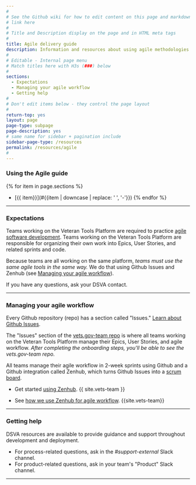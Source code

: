 ```yaml
---
#
# See the Github wiki for how to edit content on this page and markdown styles you can use:
# link here
#
# Title and Description display on the page and in HTML meta tags
#
title: Agile delivery guide
description: Information and resources about using agile methodologies as you work on the Veteran Tools Platform.
#
# Editable - Internal page menu
# Match titles here with H3s (###) below
#
sections:
  - Expectations
  - Managing your agile workflow
  - Getting help
#
# Don't edit items below - they control the page layout
#
return-top: yes
layout: page
page-type: subpage
page-description: yes
# same name for sidebar + pagination include
sidebar-page-type: /resources
permalink: /resources/agile
#
---
```


### Using the Agile guide

{% for item in page.sections %}
* [{{ item}}](#{{item | downcase | replace: ' ', '-'}})
{% endfor %}

<hr>

### Expectations

Teams working on the Veteran Tools Platform are required to practice <a href="https://en.wikipedia.org/wiki/Agile_software_development" target="_blank">agile software development</a>. Teams working on the Veteran Tools Platform are responsible for organizing their own work into Epics, User Stories, and related sprints and code.

Because teams are all working on the same platform, *teams must use the same agile tools in the same way.* We do that using Github Issues and Zenhub (see [Managing your agile workflow](#managing-your-agile-workflow)).

If you have any questions, ask your DSVA contact.

<hr>


### Managing your agile workflow

Every Github repository (repo) has a section called "Issues." <a href="https://guides.github.com/features/issues/" target="_blank">Learn about Github Issues</a>.

The "Issues" section of the <a href="https://github.com/department-of-veterans-affairs/vets.gov-team" target="_blank">vets.gov-team repo</a> is where all teams working on the Veteran Tools Platform manage their Epics, User Stories, and agile workflow. *After completing the onboarding steps, you'll be able to see the vets.gov-team repo.*

All teams manage their agile workflow in 2-week sprints using Github and a Github integration called Zenhub, which turns Github Issues into a <a href="https://en.wikipedia.org/wiki/Scrum_(software_development)" target="_blank">scrum board</a>.

* Get started [using Zenhub](https://github.com/department-of-veterans-affairs/vets.gov-team/blob/master/Work%20Practices/Onboarding%20and%20Offboarding/zenhub_onboarding.pdf).
{{ site.vets-team }}

* See [how we use Zenhub for agile workflow](https://github.com/department-of-veterans-affairs/vets.gov-team/blob/master/Work%20Practices/Product%20Management/zenhub_product_management.pdf).
{{site.vets-team}}

<!--
potential topics:
- alignment with VIP
- use of Github in VIP
- other relationships between dsva and vip processes
- Links to basic agile references
- other improvements in the new memo
- cd1 and cd2
- team structure - and use them agiley too! - flex in relation to the work that needs to be done
-->


<hr>

### Getting help

DSVA resources are available to provide guidance and support throughout development and deployment.

* For process-related questions, ask in the *#support-external* Slack channel.
* For product-related questions, ask in your team's "Product" Slack channel.

<hr>
